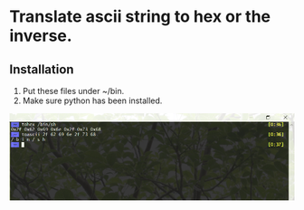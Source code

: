 # Translate ascii string to hex or the inverse.
## Installation
1. Put these files under ~/bin.
2. Make sure python has been installed.

<img src="screenshot.png" alt="screenshot" width="700">
